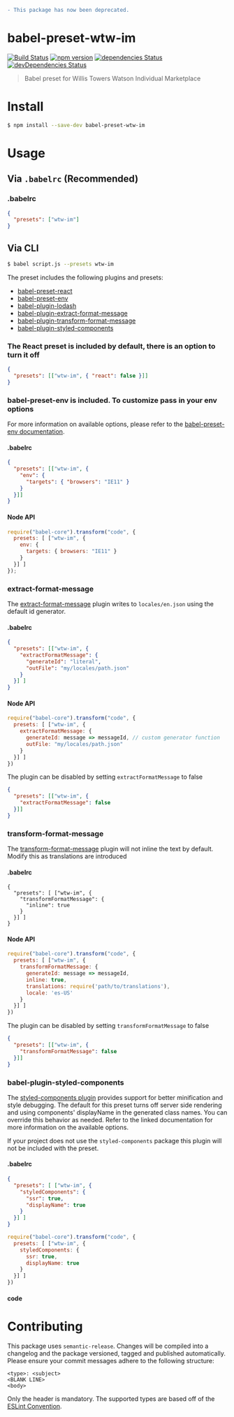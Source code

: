 ```diff
- This package has now been deprecated.
```

# babel-preset-wtw-im
[![Build Status](https://travis-ci.com/WTW-IM/babel-preset-wtw-im.svg?branch=master)](https://travis-ci.com/WTW-IM/babel-preset-wtw-im)
[![npm version](https://badge.fury.io/js/babel-preset-wtw-im.svg)](https://badge.fury.io/js/babel-preset-wtw-im)
[![dependencies Status](https://david-dm.org/wtw-im/babel-preset-wtw-im/status.svg)](https://david-dm.org/wtw-im/babel-preset-wtw-im)
[![devDependencies Status](https://david-dm.org/wtw-im/babel-preset-wtw-im/dev-status.svg)](https://david-dm.org/wtw-im/babel-preset-wtw-im?type=dev)

> Babel preset for Willis Towers Watson Individual Marketplace

# Install

```bash
$ npm install --save-dev babel-preset-wtw-im
```

# Usage

## Via `.babelrc` (Recommended)

### .babelrc
```json
{
  "presets": ["wtw-im"]
}
```

## Via CLI

```bash
$ babel script.js --presets wtw-im
```

The preset includes the following plugins and presets:

* [babel-preset-react](https://babeljs.io/docs/plugins/preset-react/)
* [babel-preset-env](https://babeljs.io/docs/plugins/preset-env/)
* [babel-plugin-lodash](https://www.npmjs.com/package/babel-plugin-lodash)
* [babel-plugin-extract-format-message](https://www.npmjs.com/package/babel-plugin-extract-format-message)
* [babel-plugin-transform-format-message](https://www.npmjs.com/package/babel-plugin-transform-format-message)
* [babel-plugin-styled-components](https://www.npmjs.com/package/babel-plugin-styled-components)

### The React preset is included by default, there is an option to turn it off

```json
{
  "presets": [["wtw-im", { "react": false }]]
}
```

### babel-preset-env is included. To customize pass in your env options

For more information on available options, please refer to the [babel-preset-env documentation](https://babeljs.io/docs/plugins/preset-env/).

#### .babelrc
```json
{
  "presets": [["wtw-im", {
    "env": {
      "targets": { "browsers": "IE11" }
    }
  }]]
}
```

#### Node API
```js
require("babel-core").transform("code", {
  presets: [ ["wtw-im", {
    env: {
      targets: { browsers: "IE11" }
    }
  }] ]
});
```

### extract-format-message

The [extract-format-message](https://github.com/format-message/format-message/tree/master/packages/babel-plugin-extract-format-message) plugin writes
to `locales/en.json` using the default id generator.

#### .babelrc
```json
{
  "presets": [["wtw-im", { 
    "extractFormatMessage": {
      "generateId": "literal",
      "outFile": "my/locales/path.json"
    }
  }] ]
}
```

#### Node API
```js
require("babel-core").transform("code", {
  presets: [ ["wtw-im", {
    extractFormatMessage: {
      generateId: message => messageId, // custom generator function
      outFile: "my/locales/path.json"
    }
  }] ]
})
```

The plugin can be disabled by setting `extractFormatMessage` to false

```json
{
  "presets": [["wtw-im", {
    "extractFormatMessage": false
  }]]
}
```

### transform-format-message

The [transform-format-message](https://github.com/format-message/format-message/tree/master/packages/babel-plugin-transform-format-message) plugin will not inline the text by default. Modify this as translations are introduced

#### .babelrc

```
{
  "presets": [ ["wtw-im", {
    "transformFormatMessage": {
      "inline": true
    }
  }] ]
}
```

#### Node API

```js
require("babel-core").transform("code", {
  presets: [ ["wtw-im", {
    transformFormatMessage: {
      generateId: message => messageId,
      inline: true,
      translations: require('path/to/translations'),
      locale: 'es-US'
    }
  }] ]
})
```

The plugin can be disabled by setting `transformFormatMessage` to false

```json
{
  "presets": [["wtw-im", {
    "transformFormatMessage": false
  }]]
}
```

### babel-plugin-styled-components

The [styled-components plugin](https://www.styled-components.com/docs/tooling#babel-plugin) provides support for better minification and style debugging. The default for this preset
turns off server side rendering and using components' displayName in the generated class names. You can override this behavior as needed. Refer to the linked documentation for
more information on the available options.

If your project does not use the `styled-components` package this plugin will not be included with the preset.

#### .babelrc

```json
{
  "presets": [ ["wtw-im", {
    "styledComponents": {
      "ssr": true,
      "displayName": true
    }
  }] ]
}
```

```js
require("babel-core").transform("code", {
  presets: [ ["wtw-im", {
    styledComponents: {
      ssr: true,
      displayName: true
    }
  }] ]
})
```

#### code

# Contributing

This package uses `semantic-release`. Changes will be compiled into a changelog and the package  versioned, tagged and published automatically.
Please ensure your commit messages adhere to the following structure:

```
<type>: <subject>
<BLANK LINE>
<body>
```

Only the header is mandatory. The supported types are based off of the [ESLint Convention](https://github.com/conventional-changelog/conventional-changelog/tree/35e279d40603b0969c6d622514f5c0984c5bf309/packages/conventional-changelog-eslint).
